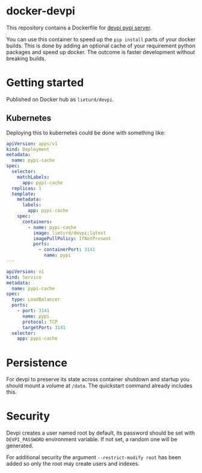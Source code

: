 docker-devpi
============

This repository contains a Dockerfile for [devpi pypi server](http://doc.devpi.net/latest/).

You can use this container to speed up the `pip install` parts of your 
docker builds. This is done by adding an optional cache of your 
requirement python packages and speed up docker. The outcome is faster 
development without breaking builds.

# Getting started

Published on Docker hub as `lieturd/devpi`.

## Kubernetes

Deploying this to kubernetes could be done with something like:

```yaml
apiVersion: apps/v1
kind: Deployment
metadata:
  name: pypi-cache
spec:
  selector:
    matchLabels:
      app: pypi-cache
  replicas: 1
  template:
    metadata:
      labels:
        app: pypi-cache
    spec:
      containers:
        - name: pypi-cache
          image: lieturd/devpi:latest
          imagePullPolicy: IfNotPresent
          ports:
            - containerPort: 3141
              name: pypi
---

apiVersion: v1
kind: Service
metadata:
  name: pypi-cache
spec:
  type: LoadBalancer
  ports:
    - port: 3141
      name: pypi
      protocol: TCP
      targetPort: 3141
  selector:
    app: pypi-cache
```

# Persistence

For devpi to preserve its state across container shutdown and startup you
should mount a volume at `/data`. The quickstart command already includes this.

# Security

Devpi creates a user named root by default, its password should be set
with `DEVPI_PASSWORD` environment variable. If not set, a random one
will be generated.

For additional security the argument `--restrict-modify root` has been
added so only the root may create users and indexes.
